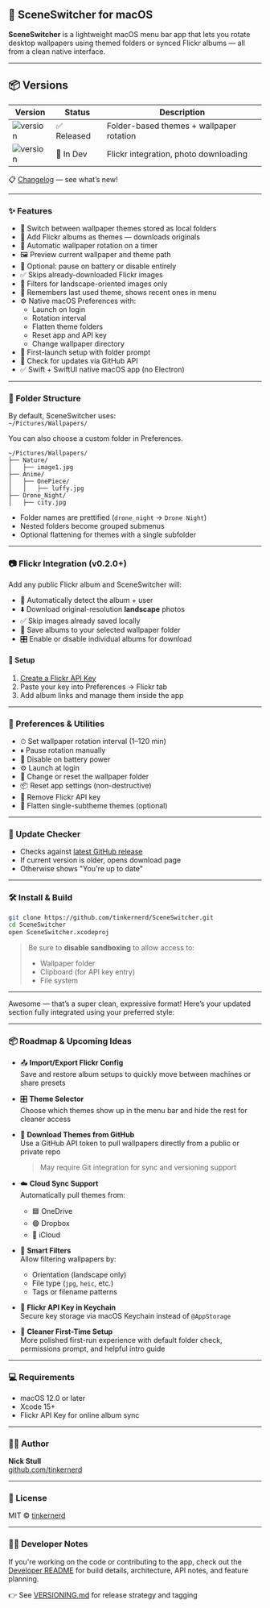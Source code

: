 ## 📸 SceneSwitcher for macOS

**SceneSwitcher** is a lightweight macOS menu bar app that lets you rotate desktop wallpapers using themed folders or synced Flickr albums — all from a clean native interface.

---

## 📦 Versions

| Version | Status       | Description                             |
|---------|--------------|-----------------------------------------|
| ![version](https://img.shields.io/badge/version-0.1.0-blue) | ✅ Released   | Folder-based themes + wallpaper rotation |
| ![version](https://img.shields.io/badge/version-0.2.0-blue) | 🚧 In Dev     | Flickr integration, photo downloading    |

📋 [Changelog](./CHANGELOG.md) — see what’s new!

---

### ✨ Features

- 🎨 Switch between wallpaper themes stored as local folders
- 📂 Add Flickr albums as themes — downloads originals
- 🔁 Automatic wallpaper rotation on a timer
- 🖼 Preview current wallpaper and theme path
- 🔋 Optional: pause on battery or disable entirely
- ✅ Skips already-downloaded Flickr images
- 📸 Filters for landscape-oriented images only
- 🧠 Remembers last used theme, shows recent ones in menu
- ⚙️ Native macOS Preferences with:
  - Launch on login
  - Rotation interval
  - Flatten theme folders
  - Reset app and API key
  - Change wallpaper directory
- 🧼 First-launch setup with folder prompt
- 🔎 Check for updates via GitHub API
- ✅ Swift + SwiftUI native macOS app (no Electron)

---

### 📁 Folder Structure

By default, SceneSwitcher uses:  
`~/Pictures/Wallpapers/`

You can also choose a custom folder in Preferences.

```
~/Pictures/Wallpapers/
├── Nature/
│   ├── image1.jpg
├── Anime/
│   ├── OnePiece/
│   │   ├── luffy.jpg
├── Drone_Night/
│   ├── city.jpg
```

- Folder names are prettified (`drone_night` → `Drone Night`)
- Nested folders become grouped submenus
- Optional flattening for themes with a single subfolder

---

### 📷 Flickr Integration (v0.2.0+)

Add any public Flickr album and SceneSwitcher will:

- 🧠 Automatically detect the album + user
- ⬇️ Download original-resolution **landscape** photos
- ✅ Skip images already saved locally
- 📸 Save albums to your selected wallpaper folder
- 🎛 Enable or disable individual albums for download

#### 🔐 Setup

1. [Create a Flickr API Key](https://www.flickr.com/services/apps/create/)
2. Paste your key into Preferences → Flickr tab
3. Add album links and manage them inside the app

---

### 🧪 Preferences & Utilities

- ⏱ Set wallpaper rotation interval (1–120 min)
- ⏸ Pause rotation manually
- 🔋 Disable on battery power
- ⚙️ Launch at login
- 📂 Change or reset the wallpaper folder
- 📦 Reset app settings (non-destructive)
- 🔑 Remove Flickr API key
- 🔄 Flatten single-subtheme themes (optional)

---

### 🔄 Update Checker

- Checks against [latest GitHub release](https://github.com/tinkernerd/SceneSwitcher/releases/latest)
- If current version is older, opens download page
- Otherwise shows "You're up to date"

---

### 🛠 Install & Build

```bash
git clone https://github.com/tinkernerd/SceneSwitcher.git
cd SceneSwitcher
open SceneSwitcher.xcodeproj
```

> Be sure to **disable sandboxing** to allow access to:
> - Wallpaper folder
> - Clipboard (for API key entry)
> - File system

---


Awesome — that’s a super clean, expressive format! Here’s your updated section fully integrated using your preferred style:

---

### 📦 Roadmap & Upcoming Ideas

- 📤 **Import/Export Flickr Config**  
  Save and restore album setups to quickly move between machines or share presets

- 🎛 **Theme Selector**  
  Choose which themes show up in the menu bar and hide the rest for cleaner access

- 🔁 **Download Themes from GitHub**  
  Use a GitHub API token to pull wallpapers directly from a public or private repo  
  > May require Git integration for sync and versioning support

- ☁️ **Cloud Sync Support**  
  Automatically pull themes from:
  - 🟦 OneDrive
  - 🟢 Dropbox
  - 🍎 iCloud

- 🧠 **Smart Filters**  
  Allow filtering wallpapers by:
  - Orientation (landscape only)
  - File type (`jpg`, `heic`, etc.)
  - Tags or filename patterns

- 🔐 **Flickr API Key in Keychain**  
  Secure key storage via macOS Keychain instead of `@AppStorage`

- 🧹 **Cleaner First-Time Setup**  
  More polished first-run experience with default folder check, permissions prompt, and helpful intro guide

---


### 💻 Requirements

- macOS 12.0 or later
- Xcode 15+
- Flickr API Key for online album sync

---

### 🧑‍💻 Author

**Nick Stull**  
[github.com/tinkernerd](https://github.com/tinkernerd)

---

### 📜 License

MIT © [tinkernerd](https://github.com/tinkernerd)

---

### 👩‍💻 Developer Notes

If you're working on the code or contributing to the app, check out the [Developer README](./README.dev.md) for build details, architecture, API notes, and feature planning.

👉 See [VERSIONING.md](./VERSIONING.md) for release strategy and tagging

